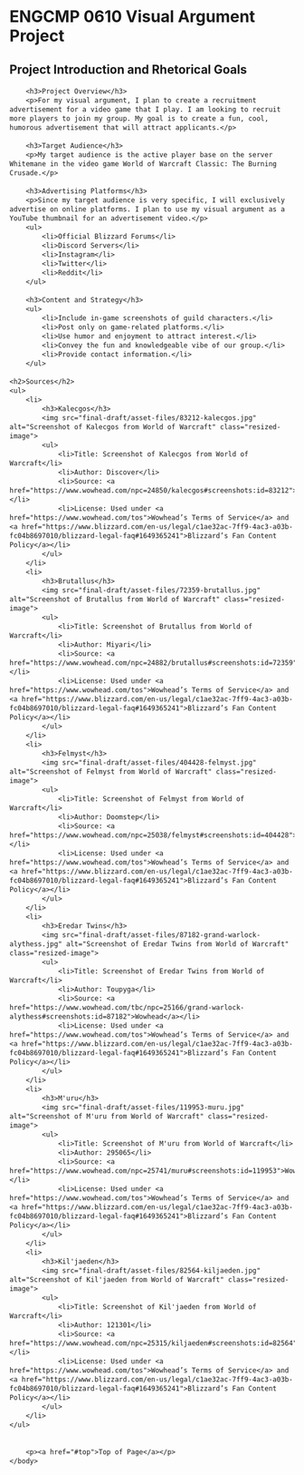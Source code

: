 <html>
	<head>
		<title>ENGCMP 0610 Visual Argument</title>
		<style>
			.resized-image {
            width: 300px;
            height: 200px;
        }
		</style>
	</head>
	<body>
		<h1>ENGCMP 0610 Visual Argument Project</h1>
		<h2>Project Introduction and Rhetorical Goals</h2>
		
		<h3>Project Overview</h3>
		<p>For my visual argument, I plan to create a recruitment advertisement for a video game that I play. I am looking to recruit more players to join my group. My goal is to create a fun, cool, humorous advertisement that will attract applicants.</p>
		
		<h3>Target Audience</h3>
		<p>My target audience is the active player base on the server Whitemane in the video game World of Warcraft Classic: The Burning Crusade.</p>
		
		<h3>Advertising Platforms</h3>
		<p>Since my target audience is very specific, I will exclusively advertise on online platforms. I plan to use my visual argument as a YouTube thumbnail for an advertisement video.</p>
		<ul>
			<li>Official Blizzard Forums</li>
			<li>Discord Servers</li>
			<li>Instagram</li>
			<li>Twitter</li>
			<li>Reddit</li>
		</ul>
		
		<h3>Content and Strategy</h3>
		<ul>
			<li>Include in-game screenshots of guild characters.</li>
			<li>Post only on game-related platforms.</li>
			<li>Use humor and enjoyment to attract interest.</li>
			<li>Convey the fun and knowledgeable vibe of our group.</li>
			<li>Provide contact information.</li>
		</ul>
		
    <h2>Sources</h2>
    <ul>
        <li>
            <h3>Kalecgos</h3>
            <img src="final-draft/asset-files/83212-kalecgos.jpg" alt="Screenshot of Kalecgos from World of Warcraft" class="resized-image">
            <ul>
                <li>Title: Screenshot of Kalecgos from World of Warcraft</li>
                <li>Author: Discover</li>
                <li>Source: <a href="https://www.wowhead.com/npc=24850/kalecgos#screenshots:id=83212">Wowhead</a></li>
                <li>License: Used under <a href="https://www.wowhead.com/tos">Wowhead’s Terms of Service</a> and <a href="https://www.blizzard.com/en-us/legal/c1ae32ac-7ff9-4ac3-a03b-fc04b8697010/blizzard-legal-faq#1649365241">Blizzard’s Fan Content Policy</a></li>
            </ul>
        </li>
        <li>
            <h3>Brutallus</h3>
            <img src="final-draft/asset-files/72359-brutallus.jpg" alt="Screenshot of Brutallus from World of Warcraft" class="resized-image">
            <ul>
                <li>Title: Screenshot of Brutallus from World of Warcraft</li>
                <li>Author: Miyari</li>
                <li>Source: <a href="https://www.wowhead.com/npc=24882/brutallus#screenshots:id=72359">Wowhead</a></li>
                <li>License: Used under <a href="https://www.wowhead.com/tos">Wowhead’s Terms of Service</a> and <a href="https://www.blizzard.com/en-us/legal/c1ae32ac-7ff9-4ac3-a03b-fc04b8697010/blizzard-legal-faq#1649365241">Blizzard’s Fan Content Policy</a></li>
            </ul>
        </li>
        <li>
            <h3>Felmyst</h3>
            <img src="final-draft/asset-files/404428-felmyst.jpg" alt="Screenshot of Felmyst from World of Warcraft" class="resized-image">
            <ul>
                <li>Title: Screenshot of Felmyst from World of Warcraft</li>
                <li>Author: Doomstep</li>
                <li>Source: <a href="https://www.wowhead.com/npc=25038/felmyst#screenshots:id=404428">Wowhead</a></li>
                <li>License: Used under <a href="https://www.wowhead.com/tos">Wowhead’s Terms of Service</a> and <a href="https://www.blizzard.com/en-us/legal/c1ae32ac-7ff9-4ac3-a03b-fc04b8697010/blizzard-legal-faq#1649365241">Blizzard’s Fan Content Policy</a></li>
            </ul>
        </li>
        <li>
            <h3>Eredar Twins</h3>
            <img src="final-draft/asset-files/87182-grand-warlock-alythess.jpg" alt="Screenshot of Eredar Twins from World of Warcraft" class="resized-image">
            <ul>
                <li>Title: Screenshot of Eredar Twins from World of Warcraft</li>
                <li>Author: Toupyga</li>
                <li>Source: <a href="https://www.wowhead.com/tbc/npc=25166/grand-warlock-alythess#screenshots:id=87182">Wowhead</a></li>
                <li>License: Used under <a href="https://www.wowhead.com/tos">Wowhead’s Terms of Service</a> and <a href="https://www.blizzard.com/en-us/legal/c1ae32ac-7ff9-4ac3-a03b-fc04b8697010/blizzard-legal-faq#1649365241">Blizzard’s Fan Content Policy</a></li>
            </ul>
        </li>
        <li>
            <h3>M'uru</h3>
            <img src="final-draft/asset-files/119953-muru.jpg" alt="Screenshot of M'uru from World of Warcraft" class="resized-image">
            <ul>
                <li>Title: Screenshot of M'uru from World of Warcraft</li>
                <li>Author: 295065</li>
                <li>Source: <a href="https://www.wowhead.com/npc=25741/muru#screenshots:id=119953">Wowhead</a></li>
                <li>License: Used under <a href="https://www.wowhead.com/tos">Wowhead’s Terms of Service</a> and <a href="https://www.blizzard.com/en-us/legal/c1ae32ac-7ff9-4ac3-a03b-fc04b8697010/blizzard-legal-faq#1649365241">Blizzard’s Fan Content Policy</a></li>
            </ul>
        </li>
        <li>
            <h3>Kil'jaeden</h3>
            <img src="final-draft/asset-files/82564-kiljaeden.jpg" alt="Screenshot of Kil'jaeden from World of Warcraft" class="resized-image">
            <ul>
                <li>Title: Screenshot of Kil'jaeden from World of Warcraft</li>
                <li>Author: 121301</li>
                <li>Source: <a href="https://www.wowhead.com/npc=25315/kiljaeden#screenshots:id=82564">Wowhead</a></li>
                <li>License: Used under <a href="https://www.wowhead.com/tos">Wowhead’s Terms of Service</a> and <a href="https://www.blizzard.com/en-us/legal/c1ae32ac-7ff9-4ac3-a03b-fc04b8697010/blizzard-legal-faq#1649365241">Blizzard’s Fan Content Policy</a></li>
            </ul>
        </li>
    </ul>
		

		<p><a href="#top">Top of Page</a></p>
	</body>
</html>
